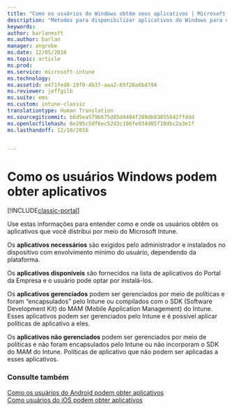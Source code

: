 ```yaml
---
title: "Como os usuários do Windows obtêm seus aplicativos | Microsoft Docs"
description: "Métodos para disponibilizar aplicativos do Windows para usuários"
keywords: 
author: barlanmsft
ms.author: barlan
manager: angrobe
ms.date: 12/05/2016
ms.topic: article
ms.prod: 
ms.service: microsoft-intune
ms.technology: 
ms.assetid: e471fed8-19f0-4b37-aaa2-65f28a6b4794
ms.reviewer: jeffgilb
ms.suite: ems
ms.custom: intune-classic
translationtype: Human Translation
ms.sourcegitcommit: b6d5ea579b675d85d4404f289db83055642ffddd
ms.openlocfilehash: 6e295c5df6ec52d3c106fe934d05f10dbc2a3e1f
ms.lasthandoff: 12/10/2016


---
```



# <a name="how-your-windows-users-get-their-apps"></a>Como os usuários Windows podem obter aplicativos

[!INCLUDE[classic-portal](../includes/classic-portal.md)]

Use estas informações para entender como e onde os usuários obtêm os aplicativos que você distribui por meio do Microsoft Intune.

Os **aplicativos necessários** são exigidos pelo administrador e instalados no dispositivo com envolvimento mínimo do usuário, dependendo da plataforma.

Os **aplicativos disponíveis** são fornecidos na lista de aplicativos do Portal da Empresa e o usuário pode optar por instalá-los.

Os **aplicativos gerenciados** podem ser gerenciados por meio de políticas e foram “encapsulados” pelo Intune ou compilados com o SDK (Software Development Kit) do MAM (Mobile Application Management) do Intune. Esses aplicativos podem ser gerenciados pelo Intune e é possível aplicar políticas de aplicativo a eles.

Os **aplicativos não gerenciados** podem ser gerenciados por meio de políticas e não foram encapsulados pelo Intune ou não incorporam o SDK do MAM do Intune. Políticas de aplicativo que não podem ser aplicadas a esses aplicativos.

### <a name="see-also"></a>Consulte também
[Como os usuários do Android podem obter aplicativos](how-your-android-users-get-their-apps.md)</br>
[Como usuários do iOS podem obter aplicativos](how-your-ios-users-get-their-apps.md)

